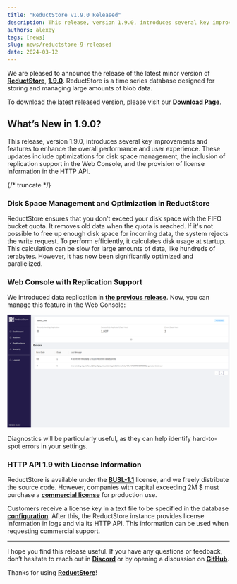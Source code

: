 ```yaml
---
title: "ReductStore v1.9.0 Released"
description: This release, version 1.9.0, introduces several key improvements and features to enhance the overall performance and user experience. These updates include optimizations for disk space management, the inclusion of replication support in the Web Console, and the provision of license information in the HTTP API.
authors: alexey
tags: [news]
slug: news/reductstore-9-released
date: 2024-03-12
---
```


We are pleased to announce the release of the latest minor version of [**ReductStore**](https://www.reduct.store/), [**1.9.0**](https://github.com/reductstore/reductstore/releases/tag/v1.9.0). ReductStore is a time series database designed for storing and managing large amounts of blob data.

To download the latest released version, please visit our [**Download Page**](https://www.reduct.store/download).

## What’s New in 1.9.0?

This release, version 1.9.0, introduces several key improvements and features to enhance the overall performance and user experience. These updates include optimizations for disk space management, the inclusion of replication support in the Web Console, and the provision of license information in the HTTP API.

<!--more-->
{/* truncate */}

### Disk Space Management and Optimization in ReductStore

ReductStore ensures that you don't exceed your disk space with the FIFO bucket quota. It removes old data when the quota is reached. If it's not possible to free up enough disk space for incoming data, the system rejects the write request. To perform efficiently, it calculates disk usage at startup. This calculation can be slow for large amounts of data, like hundreds of terabytes. However, it has now been significantly optimized and parallelized.

### Web Console with Replication Support

We introduced data replication in **[the previous release](https://www.reduct.store/blog/news/reductstore-8-released)**. Now, you can manage this feature in the Web Console:

![Web Console with Replications](img/web-console.png)

Diagnostics will be particularly useful, as they can help identify hard-to-spot errors in your settings.

### HTTP API 1.9 with License Information

ReductStore is available under the **[BUSL-1.1](https://github.com/reductstore/reductstore/blob/main/LICENSE)** license, and we freely distribute the source code. However, companies with capital exceeding 2M $ must purchase a **[commercial license](https://www.reduct.store/pricing)** for production use.

Customers receive a license key in a text file to be specified in the database **[configuration](https://www.reduct.store/docs/next/configuration#settings)**. After this, the ReductStore instance provides license information in logs and via its HTTP API. This information can be used when requesting commercial support.

---

I hope you find this release useful. If you have any questions or feedback, don’t hesitate to reach out in **[Discord](https://discord.gg/8wPtPGJYsn)** or by opening a discussion on **[GitHub](https://github.com/reductstore/reductstore/discussions)**.

Thanks for using **[ReductStore](https://www.reduct.store/)**!